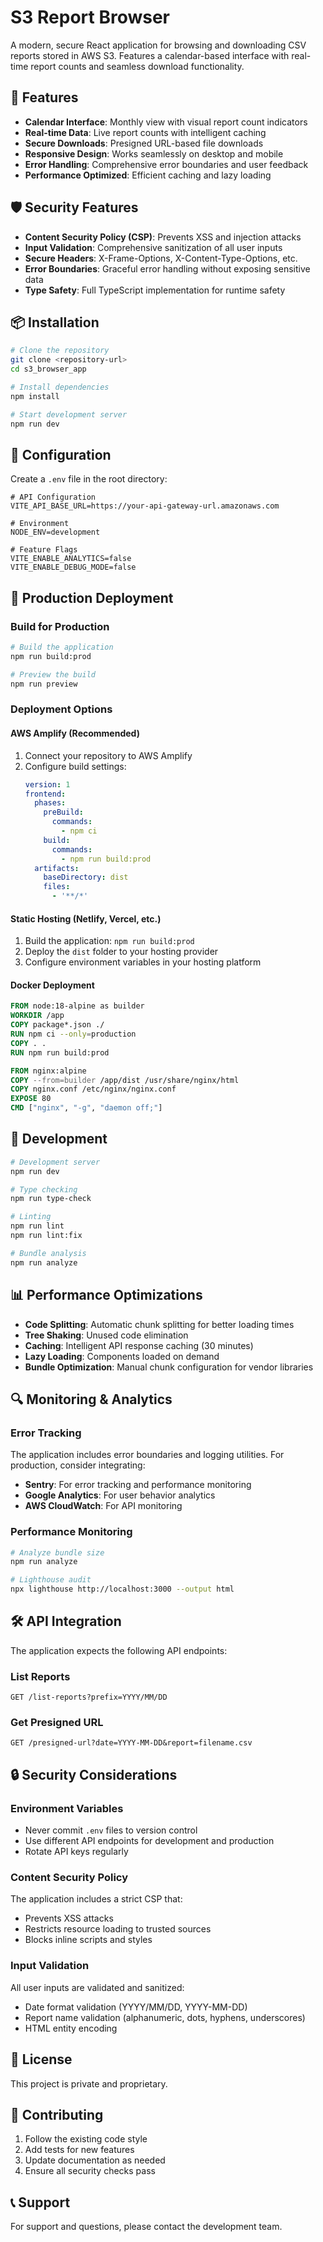 # S3 Report Browser

A modern, secure React application for browsing and downloading CSV reports stored in AWS S3. Features a calendar-based interface with real-time report counts and seamless download functionality.

## 🚀 Features

- **Calendar Interface**: Monthly view with visual report count indicators
- **Real-time Data**: Live report counts with intelligent caching
- **Secure Downloads**: Presigned URL-based file downloads
- **Responsive Design**: Works seamlessly on desktop and mobile
- **Error Handling**: Comprehensive error boundaries and user feedback
- **Performance Optimized**: Efficient caching and lazy loading

## 🛡️ Security Features

- **Content Security Policy (CSP)**: Prevents XSS and injection attacks
- **Input Validation**: Comprehensive sanitization of all user inputs
- **Secure Headers**: X-Frame-Options, X-Content-Type-Options, etc.
- **Error Boundaries**: Graceful error handling without exposing sensitive data
- **Type Safety**: Full TypeScript implementation for runtime safety

## 📦 Installation

```bash
# Clone the repository
git clone <repository-url>
cd s3_browser_app

# Install dependencies
npm install

# Start development server
npm run dev
```

## 🔧 Configuration

Create a `.env` file in the root directory:

```env
# API Configuration
VITE_API_BASE_URL=https://your-api-gateway-url.amazonaws.com

# Environment
NODE_ENV=development

# Feature Flags
VITE_ENABLE_ANALYTICS=false
VITE_ENABLE_DEBUG_MODE=false
```

## 🚀 Production Deployment

### Build for Production

```bash
# Build the application
npm run build:prod

# Preview the build
npm run preview
```

### Deployment Options

#### AWS Amplify (Recommended)

1. Connect your repository to AWS Amplify
2. Configure build settings:
   ```yaml
   version: 1
   frontend:
     phases:
       preBuild:
         commands:
           - npm ci
       build:
         commands:
           - npm run build:prod
     artifacts:
       baseDirectory: dist
       files:
         - '**/*'
   ```

#### Static Hosting (Netlify, Vercel, etc.)

1. Build the application: `npm run build:prod`
2. Deploy the `dist` folder to your hosting provider
3. Configure environment variables in your hosting platform

#### Docker Deployment

```dockerfile
FROM node:18-alpine as builder
WORKDIR /app
COPY package*.json ./
RUN npm ci --only=production
COPY . .
RUN npm run build:prod

FROM nginx:alpine
COPY --from=builder /app/dist /usr/share/nginx/html
COPY nginx.conf /etc/nginx/nginx.conf
EXPOSE 80
CMD ["nginx", "-g", "daemon off;"]
```

## 🧪 Development

```bash
# Development server
npm run dev

# Type checking
npm run type-check

# Linting
npm run lint
npm run lint:fix

# Bundle analysis
npm run analyze
```

## 📊 Performance Optimizations

- **Code Splitting**: Automatic chunk splitting for better loading times
- **Tree Shaking**: Unused code elimination
- **Caching**: Intelligent API response caching (30 minutes)
- **Lazy Loading**: Components loaded on demand
- **Bundle Optimization**: Manual chunk configuration for vendor libraries

## 🔍 Monitoring & Analytics

### Error Tracking

The application includes error boundaries and logging utilities. For production, consider integrating:

- **Sentry**: For error tracking and performance monitoring
- **Google Analytics**: For user behavior analytics
- **AWS CloudWatch**: For API monitoring

### Performance Monitoring

```bash
# Analyze bundle size
npm run analyze

# Lighthouse audit
npx lighthouse http://localhost:3000 --output html
```

## 🛠️ API Integration

The application expects the following API endpoints:

### List Reports
```
GET /list-reports?prefix=YYYY/MM/DD
```

### Get Presigned URL
```
GET /presigned-url?date=YYYY-MM-DD&report=filename.csv
```

## 🔒 Security Considerations

### Environment Variables
- Never commit `.env` files to version control
- Use different API endpoints for development and production
- Rotate API keys regularly

### Content Security Policy
The application includes a strict CSP that:
- Prevents XSS attacks
- Restricts resource loading to trusted sources
- Blocks inline scripts and styles

### Input Validation
All user inputs are validated and sanitized:
- Date format validation (YYYY/MM/DD, YYYY-MM-DD)
- Report name validation (alphanumeric, dots, hyphens, underscores)
- HTML entity encoding

## 📝 License

This project is private and proprietary.

## 🤝 Contributing

1. Follow the existing code style
2. Add tests for new features
3. Update documentation as needed
4. Ensure all security checks pass

## 📞 Support

For support and questions, please contact the development team.
